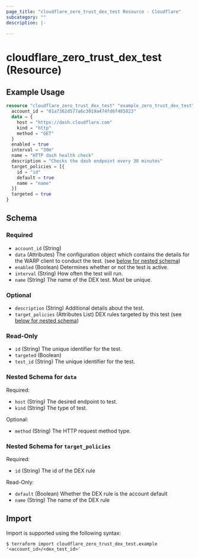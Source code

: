 ```yaml
---
page_title: "cloudflare_zero_trust_dex_test Resource - Cloudflare"
subcategory: ""
description: |-
  
---
```


# cloudflare_zero_trust_dex_test (Resource)



## Example Usage

```terraform
resource "cloudflare_zero_trust_dex_test" "example_zero_trust_dex_test" {
  account_id = "01a7362d577a6c3019a474fd6f485823"
  data = {
    host = "https://dash.cloudflare.com"
    kind = "http"
    method = "GET"
  }
  enabled = true
  interval = "30m"
  name = "HTTP dash health check"
  description = "Checks the dash endpoint every 30 minutes"
  target_policies = [{
    id = "id"
    default = true
    name = "name"
  }]
  targeted = true
}
```

<!-- schema generated by tfplugindocs -->
## Schema

### Required

- `account_id` (String)
- `data` (Attributes) The configuration object which contains the details for the WARP client to conduct the test. (see [below for nested schema](#nestedatt--data))
- `enabled` (Boolean) Determines whether or not the test is active.
- `interval` (String) How often the test will run.
- `name` (String) The name of the DEX test. Must be unique.

### Optional

- `description` (String) Additional details about the test.
- `target_policies` (Attributes List) DEX rules targeted by this test (see [below for nested schema](#nestedatt--target_policies))

### Read-Only

- `id` (String) The unique identifier for the test.
- `targeted` (Boolean)
- `test_id` (String) The unique identifier for the test.

<a id="nestedatt--data"></a>
### Nested Schema for `data`

Required:

- `host` (String) The desired endpoint to test.
- `kind` (String) The type of test.

Optional:

- `method` (String) The HTTP request method type.


<a id="nestedatt--target_policies"></a>
### Nested Schema for `target_policies`

Required:

- `id` (String) The id of the DEX rule

Read-Only:

- `default` (Boolean) Whether the DEX rule is the account default
- `name` (String) The name of the DEX rule

## Import

Import is supported using the following syntax:

```shell
$ terraform import cloudflare_zero_trust_dex_test.example '<account_id>/<dex_test_id>'
```

